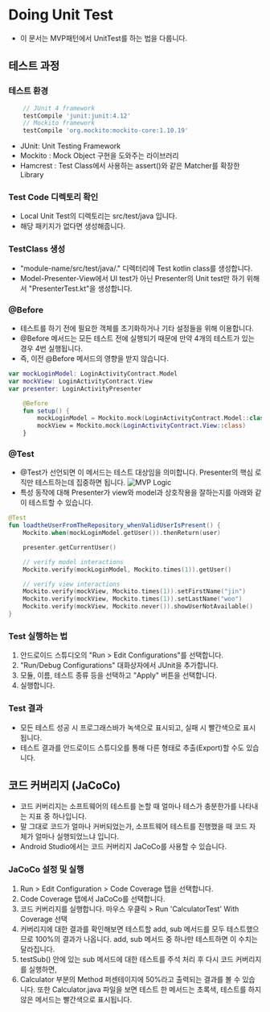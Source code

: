 # Doing Unit Test

* 이 문서는 MVP패턴에서 UnitTest를 하는 법을 다룹니다.

## 테스트 과정
### 테스트 환경
~~~gradle
    // JUnit 4 framework
    testCompile 'junit:junit:4.12'
    // Mockito framework
    testCompile 'org.mockito:mockito-core:1.10.19'
~~~
* JUnit: Unit Testing Framework
* Mockito : Mock Object 구현을 도와주는 라이브러리
* Hamcrest : Test Class에서 사용하는 assert()와 같은 Matcher를 확장한 Library

### Test Code 디렉토리 확인
* Local Unit Test의 디렉토리는 src/test/java 입니다.
* 해당 패키지가 없다면 생성해줍니다.

### TestClass 생성
* "module-name/src/test/java/." 디렉터리에 Test kotlin class를 생성합니다.
* Model-Presenter-View에서 UI test가 아닌 Presenter의 Unit test만 하기 위해서 "PresenterTest.kt"을 생성합니다.

### @Before
* 테스트를 하기 전에 필요한 객체를 초기화하거나 기타 설정들을 위해 이용합니다.
* @Before 메서드는 모든 테스트 전에 실행되기 때문에 만약 4개의 테스트가 있는 경우 4번 실행됩니다.
* 즉, 이전 @Before 메서드의 영향을 받지 않습니다.

~~~kotlin
var mockLoginModel: LoginActivityContract.Model
var mockView: LoginActivityContract.View
var presenter: LoginActivityPresenter

    @Before
    fun setup() {
        mockLoginModel = Mockito.mock(LoginActivityContract.Model::class)
        mockView = Mockito.mock(LoginActivityContract.View::class)
    }
~~~

### @Test
* @Test가 선언되면 이 메서드는 테스트 대상임을 의미합니다. Presenter의 핵심 로직만 테스트하는데 집중하면 됩니다.
![MVP Logic](https://t1.daumcdn.net/thumb/R1280x0/?fname=http://t1.daumcdn.net/brunch/service/user/1OLd/image/_7RhdpzDXVYERmwQBUqZGNZnxgY.png)
* 특성 동작에 대해 Presenter가 view와 model과 상호작용을 잘하는지를 아래와 같이 테스트할 수 있습니다.
~~~kotlin
@Test
fun loadtheUserFromTheRepository_whenValidUserIsPresent() {
    Mockito.when(mockLoginModel.getUser()).thenReturn(user)

    presenter.getCurrentUser()

    // verify model interactions
    Mockito.verify(mockLoginModel, Mockito.times(1)).getUser()

    // verify view interactions
    Mockito.verify(mockView, Mockito.times(1)).setFirstName("jin")
    Mockito.verify(mockView, Mockito.times(1)).setLastName("woo")
    Mockito.verify(mockView, Mockito.never()).showUserNotAvailable()
}
~~~

### Test 실행하는 법
1. 안드로이드 스튜디오의 "Run > Edit Configurations"를 선택합니다.
2. "Run/Debug Configurations" 대화상자에서 JUnit을 추가합니다.
3. 모듈, 이름, 테스트 종류 등을 선택하고 "Apply" 버튼을 선택합니다.
4. 실행합니다.

### Test 결과
* 모든 테스트 성공 시 프로그래스바가 녹색으로 표시되고, 실패 시 빨간색으로 표시됩니다.
* 테스트 결과를 안드로이드 스튜디오를 통해 다른 형태로 추출(Export)할 수도 있습니다.

## 코드 커버리지 (JaCoCo)
* 코드 커버리지는 소프트웨어의 테스트를 논할 때 얼마나 테스가 충분한가를 나타내는 지표 중 하나입니다. 
* 말 그대로 코드가 얼마나 커버되었는가, 소프트웨어 테스트를 진행했을 때 코드 자체가 얼마나 실행되었느냐 입니다.
* Android Studio에서는 코드 커버리지 JaCoCo를 사용할 수 있습니다.

### JaCoCo 설정 및 실행
1. Run > Edit Configuration > Code Coverage 탭을 선택합니다.
2. Code Coverage 탭에서 JaCoCo를 선택합니다.
3. 코드 커버리지를 실행합니다. 마우스 우클릭 > Run 'CalculatorTest' With Coverage 선택
4. 커버리지에 대한 결과를 확인해보면 테스트할 add, sub 메서드를 모두 테스트했으므로 100%의 결과가 나옵니다. add, sub 메서드 중 하나만 테스트하면 이 수치는 달라집니다.
5. testSub() 안에 있는 sub 메서드에 대한 테스트를 주석 처리 후 다시 코드 커버리지를 실행하면,
6. Calculator 부분의 Method 퍼센테이지에 50%라고 출력되는 결과를 볼 수 있습니다. 또한 Calculator.java 파일을 보면 테스트 한 메서드는 초록색, 테스트를 하지 않은 메서드는 빨간색으로 표시됩니다.
